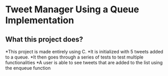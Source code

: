 # Tweet Manager Using a Queue Implementation

## What this project does?
*This project is made entirely using C.
*It is initialized with 5 tweets added to a queue.
*It then goes through a series of tests to test multiple functionalities
*A user is able to see tweets that are added to the list using the enqueue function 

